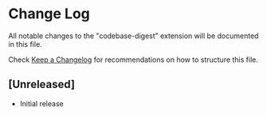 # Change Log

All notable changes to the "codebase-digest" extension will be documented in this file.

Check [Keep a Changelog](http://keepachangelog.com/) for recommendations on how to structure this file.

## [Unreleased]

- Initial release